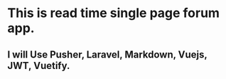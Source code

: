 # This is read time single page forum app.

## I will Use Pusher, Laravel, Markdown, Vuejs, JWT, Vuetify.